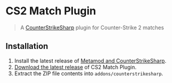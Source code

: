 # CS2 Match Plugin

> A [CounterStrikeSharp](https://docs.cssharp.dev) plugin for Counter-Strike 2 matches

## Installation

1. Install the latest release of [Metamod and CounterStrikeSharp](https://docs.cssharp.dev/docs/guides/getting-started.html).
2. [Download the latest release](https://github.com/ianlucas/cs2-match-plugin/releases) of CS2 Match Plugin.
3. Extract the ZIP file contents into `addons/counterstrikesharp`.